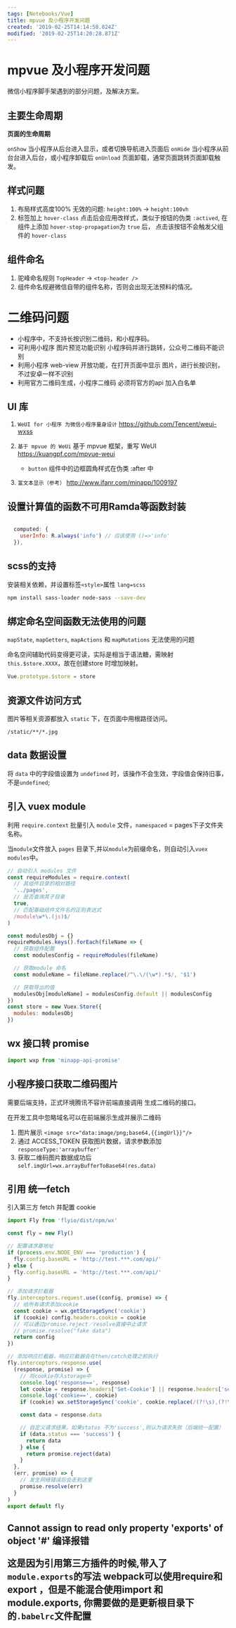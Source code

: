 ```yaml
---
tags: [Notebooks/Vue]
title: mpvue 及小程序开发问题
created: '2019-02-25T14:14:58.024Z'
modified: '2019-02-25T14:20:28.871Z'
---
```


# mpvue 及小程序开发问题

微信小程序脚手架遇到的部分问题，及解决方案。

## 主要生命周期

**页面的生命周期**

`onShow` 当小程序从后台进入显示，或者切换导航进入页面后
`onHide` 当小程序从前台台进入后台，或小程序卸载后
`onUnload` 页面卸载，通常页面跳转页面卸载触发。


## 样式问题

1. 布局样式高度100% 无效的问题: `height:100%` -> `height:100vh`
2. 标签加上 `hover-class` 点击后会应用改样式，类似于按钮的伪类 `:actived`, 在组件上添加 `hover-stop-propagation`为 `true` 后， 点击该按钮不会触发父组件的 `hover-class`

## 组件命名

1. 驼峰命名规则 `TopHeader` -> `<top-header />`
2. 组件命名规避微信自带的组件名称，否则会出现无法预料的情况。


# 二维码问题
* 小程序中，不支持长按识别二维码，和小程序码。
* 可利用小程序 图片预览功能识别 小程序码并进行跳转，公众号二维码不能识别
* 利用小程序 web-view 开放功能，在打开页面中显示 图片，进行长按识别，不过安卓一样不识别
* 利用官方二维码生成，小程序二维码 必须将官方的api 加入白名单

## UI 库
1. `WeUI for 小程序 为微信小程序量身设计` https://github.com/Tencent/weui-wxss

2. `基于 mpvue 的 WeUi` 基于 mpvue 框架，重写 WeUI  https://kuangpf.com/mpvue-weui
    *  `button` 组件中的边框圆角样式在伪类 :after 中


3. `富文本显示（参考）` http://www.ifanr.com/minapp/1009197

## 设置计算值的函数不可用Ramda等函数封装


```js

  computed: {
    userInfo: R.always('info') // 应该使用 ()=>'info'
  }),
```


## scss的支持

安装相关依赖，并设置标签`<style>`属性 `lang=scss`


``` bash
npm install sass-loader node-sass --save-dev
```

## 绑定命名空间函数无法使用的问题

 `mapState`, `mapGetters`, `mapActions` 和 `mapMutations` 无法使用的问题
 
 命名空间辅助代码变得更可读，实际是相当于语法糖，需映射 `this.$store.XXXX`，故在创建store 时增加映射。
 
 
```js
Vue.prototype.$store = store
```


## 资源文件访问方式
图片等相关资源都放入 `static` 下，在页面中用根路径访问。

```
/static/**/*.jpg
```

## data 数据设置

将 `data` 中的字段值设置为 `undefined` 时，该操作不会生效，字段值会保持旧事，不是`undefined`;
 
 
## 引入 vuex module

利用 `require.context` 批量引入 `module` 文件，`namespaced` = pages下子文件夹名称。

当`module`文件放入 `pages` 目录下,并以`module`为前缀命名，则自动引入`vuex modules`中。

```js
// 自动引入 modules 文件
const requireModules = require.context(
  // 其组件目录的相对路径
  '../pages',
  // 是否查询其子目录
  true,
  // 匹配基础组件文件名的正则表达式
  /module\w*\.(js)$/
)

const modulesObj = {}
requireModules.keys().forEach(fileName => {
  // 获取组件配置
  const modulesConfig = requireModules(fileName)

  // 获取module 命名
  const moduleName = fileName.replace(/^\.\/(\w*).*$/, '$1')

  // 获取导出的值
  modulesObj[moduleName] = modulesConfig.default || modulesConfig
})
const store = new Vuex.Store({
  modules: modulesObj
})
```

## wx 接口转 promise 


```js
import wxp from 'minapp-api-promise'
```

## 小程序接口获取二维码图片
需要后端支持，正式环境腾讯不容许前端直接调用 生成二维码的接口。

在开发工具中忽略域名可以在前端展示生成并展示二维码

1. 图片展示 `<image src="data:image/png;base64,{{imgUrl}}"/>`
2. 通过 ACCESS_TOKEN 获取图片数据，请求参数添加 `responseType:'arraybuffer'`
3. 获取二维码图片数据成功后 `self.imgUrl=wx.arrayBufferToBase64(res.data)`

## 引用 统一fetch

引入第三方 fetch 并配置 cookie

```js
import Fly from 'flyio/dist/npm/wx'

const fly = new Fly()

// 配置请求基地址
if (process.env.NODE_ENV === 'production') {
  fly.config.baseURL = 'http://test.***.com/api/'
} else {
  fly.config.baseURL = 'http://test.***.com/api/'
}

// 添加请求拦截器
fly.interceptors.request.use((config, promise) => {
  // 给所有请求添加cookie
  const cookie = wx.getStorageSync('cookie')
  if (cookie) config.headers.cookie = cookie
  // 可以通过promise.reject／resolve直接中止请求
  // promise.resolve("fake data")
  return config
})

// 添加响应拦截器，响应拦截器会在then/catch处理之前执行
fly.interceptors.response.use(
  (response, promise) => {
    // 将cookie存入storage中
    console.log('response==', response)
    let cookie = response.headers['Set-Cookie'] || response.headers['set-cookie']
    console.log('cookie==', cookie)
    if (cookie) wx.setStorageSync('cookie', cookie.replace(/(?!\s),(?!\s)/, '; '))

    const data = response.data

    // 自定义请求结果，如果status 不为'success',则认为请求失败（后端统一配置）
    if (data.status === 'success') {
      return data
    } else {
      return promise.reject(data)
    }
  },
  (err, promise) => {
    // 发生网络错误后会走到这里
    promise.resolve(err)
  }
)
export default fly

```

## Cannot assign to read only property 'exports' of object '#<Object>' 编译报错

这是因为引用第三方插件的时候,带入了`module.exports`的写法
webpack可以使用require和export ，但是不能混合使用import 和module.exports,
你需要做的是更新根目录下的`.babelrc`文件配置
